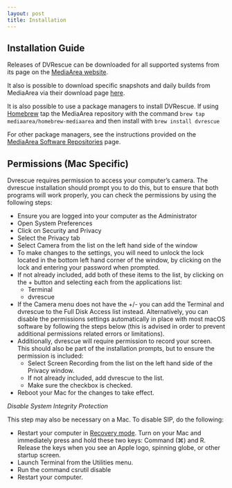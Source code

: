 ```yaml
---
layout: post
title: Installation
---
```


## Installation Guide
Releases of DVRescue can be downloaded for all supported systems from its page on the [MediaArea website](https://mediaarea.net/DVRescue).

It also is possible to download specific snapshots and daily builds from MediaArea via their download page [here](https://old.mediaarea.net/download/snapshots/binary/dvrescue/).

It is also possible to use a package managers to install DVRescue. If using [Homebrew](https://brew.sh/) tap the MediaArea repository with the command `brew tap mediaarea/homebrew-mediaarea` and then install with `brew install dvrescue`

For other package managers, see the instructions provided on the [MediaArea Software Repositories](https://mediaarea.net/en/Repos ) page.

## Permissions (Mac Specific)
Dvrescue requires permission to access your computer’s camera. The dvrescue installation should prompt you to do this, but to ensure that both programs will work properly, you can check the permissions by using the following steps:

* Ensure you are logged into your computer as the Administrator
* Open System Preferences
* Click on Security and Privacy
* Select the Privacy tab
* Select Camera from the list on the left hand side of the window
* To make changes to the settings, you will need to unlock the lock located in the bottom left hand corner of the window, by clicking on the lock and entering your password when prompted.
* If not already included, add both of these items to the list, by clicking on the + button and selecting each from the applications list:
  - Terminal
  - dvrescue
 * If the Camera menu does not have the +/- you can add the Terminal and dvrescue to the Full Disk Access list instead. Alternatively, you can disable the permissions settings automatically in place with most macOS software by following the steps below (this is advised in order to prevent additional permissions related errors or limitations).
 * Additionally, dvrescue will require permission to record your screen. This should also be part of the installation prompts, but to ensure the permission is included:
   - Select Screen Recording from the list on the left hand side of the Privacy window.
   - If not already included, add dvrescue to the list.
   - Make sure the checkbox is checked.
 * Reboot your Mac for the changes to take effect.

 _Disable System Integrity Protection_

 This step may also be necessary on a Mac. To disable SIP, do the following:
 * Restart your computer in [Recovery mode](https://support.apple.com/en-us/HT201314). Turn on your Mac and immediately press and hold these two keys: Command (⌘) and R. Release the keys when you see an Apple logo, spinning globe, or other startup screen.
 * Launch Terminal from the Utilities menu.
 * Run the command csrutil disable
 * Restart your computer.
